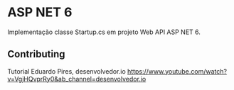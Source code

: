# ASP NET 6

Implementação classe Startup.cs em projeto Web API ASP NET 6.


## Contributing
Tutorial Eduardo Pires, desenvolvedor.io
https://www.youtube.com/watch?v=VgjHQvprRy0&ab_channel=desenvolvedor.io